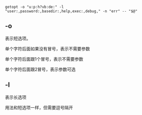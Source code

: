 ```
getopt -o "u:p:h?vb:de:" -l "user:,password:,basedir:,help,exec:,debug," -n "err" -- "$@"
```

## -o

表示短选项。

单个字符后面如果没有冒号，表示不需要参数

单个字符后面跟1个冒号，表示不需要参数

单个字符后面跟2冒号，表示参数可选

## -l

表示长选项

用法和短选项一样，但需要逗号隔开